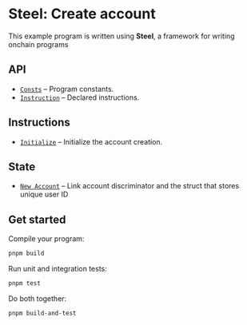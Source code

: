 # Steel: Create account

This example program is written using **Steel**, a framework for writing onchain programs
        
## API
- [`Consts`](api/src/consts.rs) – Program constants.
- [`Instruction`](api/src/instruction.rs) – Declared instructions.

## Instructions
- [`Initialize`](program/src/initialize.rs) – Initialize the account creation.

## State
- [`New Account`](api/src/state.rs) – Link account discriminator and the struct that stores unique user ID

## Get started

Compile your program:
```sh
pnpm build
```

Run unit and integration tests:
```sh
pnpm test
```

Do both together:
```sh
pnpm build-and-test
```
